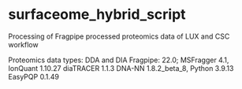 # surfaceome_hybrid_script
Processing of Fragpipe processed proteomics data of LUX and CSC workflow

Proteomics data types: DDA and DIA
Fragpipe: 22.0; MSFragger 4.1, IonQuant 1.10.27 diaTRACER 1.1.3 DNA-NN 1.8.2_beta_8, Python 3.9.13 EasyPQP 0.1.49 
